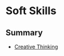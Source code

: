 # Soft Skills

## Summary

- [Creative Thinking](https://github.com/chesterheng/soft-skills/blob/main/creative-thinking.md)